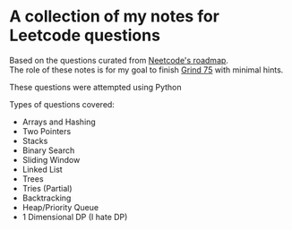 # A collection of my notes for Leetcode questions

Based on the questions curated from [Neetcode's roadmap](https://neetcode.io/roadmap).  
The role of these notes is for my goal to finish [Grind 75](https://www.techinterviewhandbook.org/grind75) with minimal hints.

These questions were attempted using Python

Types of questions covered:
- Arrays and Hashing
- Two Pointers
- Stacks
- Binary Search
- Sliding Window
- Linked List
- Trees
- Tries (Partial)
- Backtracking
- Heap/Priority Queue
- 1 Dimensional DP (I hate DP)